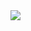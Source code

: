 
<!-- <img src="https://res.cloudinary.com/rulez-new-media/image/upload/c_fill,h_300,w_800,f_auto,q_auto/backgrounds/IMG_1240_g4eflt.jpg" /> -->

<img src="https://rulez-media-api.rulez.workers.dev/redirectRandomBackground" />

